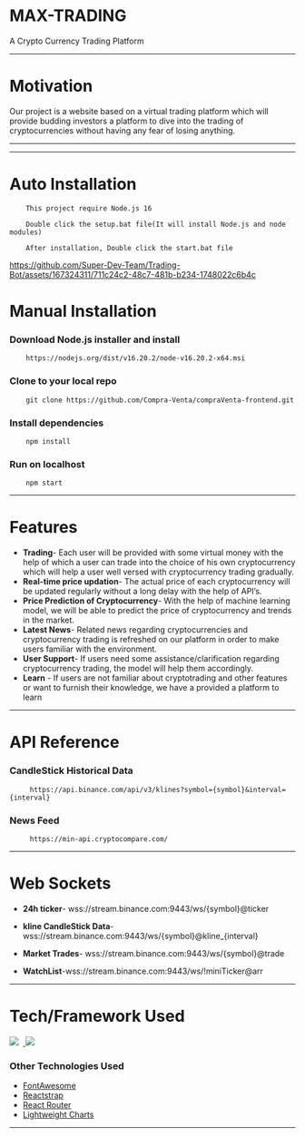 # MAX-TRADING

A Crypto Currency Trading Platform

---

# Motivation

Our project is a website based on a virtual trading platform which will provide
budding investors a platform to dive into the trading of cryptocurrencies without
having any fear of losing anything.

---



---

# Auto Installation

```
    This project require Node.js 16
```

```
    Double click the setup.bat file(It will install Node.js and node modules)
```

```
    After installation, Double click the start.bat file
```

https://github.com/Super-Dev-Team/Trading-Bot/assets/167324311/711c24c2-48c7-481b-b234-1748022c6b4c

# Manual Installation

### Download Node.js installer and install

```
    https://nodejs.org/dist/v16.20.2/node-v16.20.2-x64.msi
```

### Clone to your local repo

```
    git clone https://github.com/Compra-Venta/compraVenta-frontend.git
```

### Install dependencies

```
    npm install
```

### Run on localhost

```
    npm start
```

---

# Features

- **Trading**- Each user will be provided with some virtual money with
  the help of which a user can trade into the choice of his own cryptocurrency
  which will help a user well versed with cryptocurrency trading gradually.
- **Real-time price updation**- The actual price of each cryptocurrency will be
  updated regularly without a long delay with the help of API’s.
- **Price Prediction of Cryptocurrency**- With the help of machine learning
  model, we will be able to predict the price of cryptocurrency and trends in the
  market.
- **Latest News**- Related news regarding cryptocurrencies and cryptocurrency
  trading is refreshed on our platform in order to make users familiar with the
  environment.
- **User Support**- If users need some assistance/clarification regarding
  cryptocurrency trading, the model will help them accordingly.
- **Learn** - If users are not familiar about cryptotrading and other features
  or want to furnish their knowledge, we have a provided a platform to learn

---

# API Reference

### **CandleStick Historical Data**

```
     https://api.binance.com/api/v3/klines?symbol={symbol}&interval={interval}

```

### **News Feed**

```
     https://min-api.cryptocompare.com/
```

---

# Web Sockets

- **24h ticker**- wss://stream.binance.com:9443/ws/{symbol}@ticker

- **kline CandleStick Data**- wss://stream.binance.com:9443/ws/{symbol}@kline\_{interval}

- **Market Trades**- wss://stream.binance.com:9443/ws/{symbol}@trade

- **WatchList**-wss://stream.binance.com:9443/ws/!miniTicker@arr

---

# Tech/Framework Used

<a href="https://reactjs.org/"><img src="https://img.icons8.com/plasticine/48/000000/react.png"/></a> &nbsp;<a href="https://react-redux.js.org/"> <img src="https://img.icons8.com/color/48/000000/redux.png"/></a>

### Other Technologies Used

- [FontAwesome](https://fontawesome.com/v4.7.0/icons/)
- [Reactstrap](https://reactstrap.github.io/)
- [React Router](https://reactrouter.com/)
- [Lightweight Charts](https://in.tradingview.com/lightweight-charts/)

---
